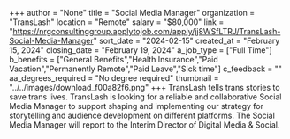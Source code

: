+++
author = "None"
title = "Social Media Manager"
organization = "TransLash"
location = "Remote"
salary = "$80,000"
link = "https://nrgconsultinggroup.applytojob.com/apply/jj8WSfLTRJ/TransLash-Social-Media-Manager"
sort_date = "2024-02-15"
created_at = "February 15, 2024"
closing_date = "February 19, 2024"
a_job_type = ["Full Time"]
b_benefits = ["General Benefits","Health Insurance","Paid Vacation","Permanently Remote","Paid Leave","Sick time"]
c_feedback = ""
aa_degrees_required = "No degree required"
thumbnail = "../../images/download_f00a82f6.png"
+++
TransLash tells trans stories to save trans lives. TransLash is looking for a reliable and collaborative Social Media Manager to support shaping and implementing our strategy for storytelling and audience development on different platforms. The Social Media Manager will report to the Interim Director of Digital Media & Social.
